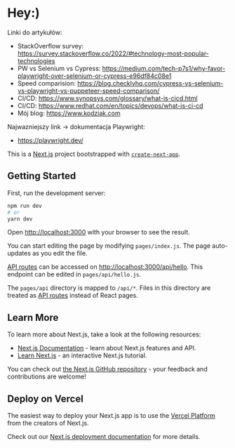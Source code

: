 # Hey:)

Linki do artykułów:

- StackOverflow survey: https://survey.stackoverflow.co/2022/#technology-most-popular-technologies
- PW vs Selenium vs Cypress: https://medium.com/tech-p7s1/why-favor-playwright-over-selenium-or-cypress-e96df84c08e1
- Speed comparision: https://blog.checklyhq.com/cypress-vs-selenium-vs-playwright-vs-puppeteer-speed-comparison/
- CI/CD: https://www.synopsys.com/glossary/what-is-cicd.html
- CI/CD: https://www.redhat.com/en/topics/devops/what-is-ci-cd
- Mój blog: https://www.kodziak.com

Najwazniejszy link -> dokumentacja Playwright:

- https://playwright.dev/

This is a [Next.js](https://nextjs.org/) project bootstrapped with [`create-next-app`](https://github.com/vercel/next.js/tree/canary/packages/create-next-app).

## Getting Started

First, run the development server:

```bash
npm run dev
# or
yarn dev
```

Open [http://localhost:3000](http://localhost:3000) with your browser to see the result.

You can start editing the page by modifying `pages/index.js`. The page auto-updates as you edit the file.

[API routes](https://nextjs.org/docs/api-routes/introduction) can be accessed on [http://localhost:3000/api/hello](http://localhost:3000/api/hello). This endpoint can be edited in `pages/api/hello.js`.

The `pages/api` directory is mapped to `/api/*`. Files in this directory are treated as [API routes](https://nextjs.org/docs/api-routes/introduction) instead of React pages.

## Learn More

To learn more about Next.js, take a look at the following resources:

- [Next.js Documentation](https://nextjs.org/docs) - learn about Next.js features and API.
- [Learn Next.js](https://nextjs.org/learn) - an interactive Next.js tutorial.

You can check out [the Next.js GitHub repository](https://github.com/vercel/next.js/) - your feedback and contributions are welcome!

## Deploy on Vercel

The easiest way to deploy your Next.js app is to use the [Vercel Platform](https://vercel.com/new?utm_medium=default-template&filter=next.js&utm_source=create-next-app&utm_campaign=create-next-app-readme) from the creators of Next.js.

Check out our [Next.js deployment documentation](https://nextjs.org/docs/deployment) for more details.
